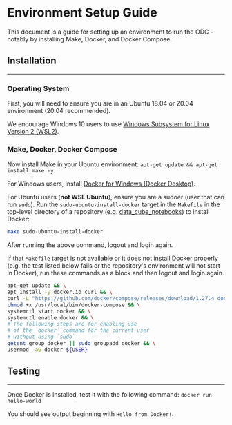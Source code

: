 # Environment Setup Guide

This document is a guide for setting up an environment to run the ODC - notably by installing Make, Docker, and Docker Compose.

## Installation
----

### Operating System

First, you will need to ensure you are in an Ubuntu 18.04 or 20.04 environment (20.04 recommended).

We encourage Windows 10 users to use [Windows Subsystem for Linux Version 2 (WSL2)](https://docs.microsoft.com/en-us/windows/wsl/install-win10).

### Make, Docker, Docker Compose

Now install Make in your Ubuntu environment:
`apt-get update && apt-get install make -y`

For Windows users, install [Docker for Windows (Docker Desktop)](https://docs.docker.com/docker-for-windows/).

For Ubuntu users (**not WSL Ubuntu**), ensure you are a sudoer (user that can run `sudo`). Run the `sudo-ubuntu-install-docker` target in the `Makefile` in the top-level directory of a repository (e.g. [data_cube_notebooks](https://github.com/ceos-seo/data_cube_notebooks)) to install Docker:

```bash
make sudo-ubuntu-install-docker
```

After running the above command, logout and login again.

If that `Makefile` target is not available or it does not install Docker properly (e.g. the test listed below fails or the repository's environment will not start in Docker), run these commands as a block and then logout and login again.

```bash
apt-get update && \
apt install -y docker.io curl && \
curl -L "https://github.com/docker/compose/releases/download/1.27.4 docker-compose-Linux-x86_64" -o /usr/local/bin/docker-compose && \
chmod +x /usr/local/bin/docker-compose && \
systemctl start docker && \
systemctl enable docker && \
# The following steps are for enabling use 
# of the `docker` command for the current user
# without using `sudo`
getent group docker || sudo groupadd docker && \
usermod -aG docker ${USER}
```

## Testing
----

Once Docker is installed, test it with 
the following command: `docker run hello-world`

You should see output beginning with `Hello from Docker!`.